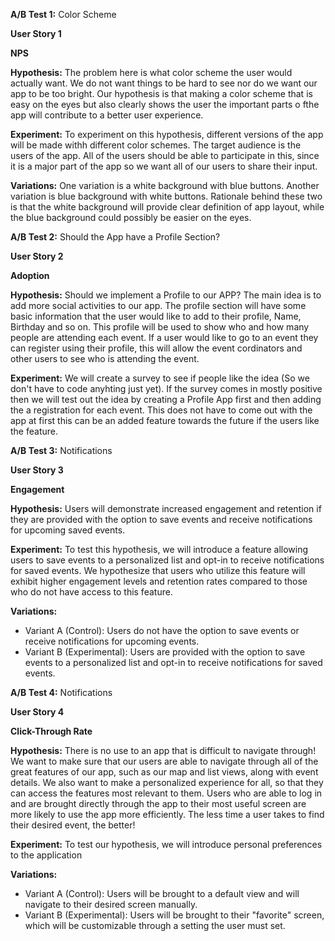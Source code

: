 
**A/B Test 1:** Color Scheme

**User Story 1**

**NPS**

**Hypothesis:** The problem here is what color scheme the user would actually want. We do not want things to be hard to see nor do we want our app to be too bright. Our hypothesis is that making a color scheme that is easy on the eyes but also clearly shows the user the important parts o fthe app will contribute to a better user experience.

**Experiment:** To experiment on this hypothesis, different versions of the app will be made withh different color schemes. The target audience is the users of the app. All of the users should be able to participate in this, since it is a major part of the app so we want all of our users to share their input.

**Variations:** One variation is a white background with blue buttons. Another variation is blue background with white buttons. Rationale behind these two is that the white background will provide clear definition of app layout, while the blue background could possibly be easier on the eyes.



**A/B Test 2:** Should the App have a Profile Section?

**User Story 2**

**Adoption**

**Hypothesis:** Should we implement a Profile to our APP? The main idea is to add more social activities to our app. The profile section will have some basic information that the user would like to add to their profile, Name, Birthday and so on. This profile will be used to show who and how many people are attending each event. If a user would like to go to an event they can register using their profile, this will allow the event cordinators and other users to see who is attending the event. 

**Experiment:** We will create a survey to see if people like the idea (So we don't have to code anyhting just yet). If the survey comes in mostly positive then we will test out the idea by creating a Profile App first and then adding the a registration for each event. This does not have to come out with the app at first this can be an added feature towards the future if the users like the feature. 



**A/B Test 3:** Notifications

**User Story 3**

**Engagement**

**Hypothesis:**
Users will demonstrate increased engagement and retention if they are provided with the option to save events and receive notifications for upcoming saved events.

**Experiment:**
To test this hypothesis, we will introduce a feature allowing users to save events to a personalized list and opt-in to receive notifications for saved events. We hypothesize that users who utilize this feature will exhibit higher engagement levels and retention rates compared to those who do not have access to this feature.

**Variations:**
- Variant A (Control): Users do not have the option to save events or receive notifications for upcoming events.
- Variant B (Experimental): Users are provided with the option to save events to a personalized list and opt-in to receive notifications for saved events.

**A/B Test 4:** Notifications

**User Story 4**

**Click-Through Rate**

**Hypothesis:**
There is no use to an app that is difficult to navigate through! We want to make sure that our users are able to navigate through all of the great features of our app, such as our map and list views, along with event details. We also want to make a personalized experience for all, so that they can access the features most relevant to them. Users who are able to log in and are brought directly through the app to their most useful screen are more likely to use the app more efficiently. The less time a user takes to find their desired event, the better!

**Experiment:**
To test our hypothesis, we will introduce personal preferences to the application

**Variations:**
- Variant A (Control): Users will be brought to a default view and will navigate to their desired screen manually.
- Variant B (Experimental): Users will be brought to their "favorite" screen, which will be customizable through a setting the user must set.


